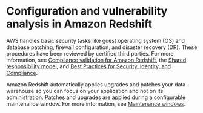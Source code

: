 # Configuration and vulnerability analysis in Amazon Redshift<a name="security-vulnerability-analysis-and-management"></a>

AWS handles basic security tasks like guest operating system \(OS\) and database patching, firewall configuration, and disaster recovery \(DR\)\. These procedures have been reviewed by certified third parties\. For more information, see [Compliance validation for Amazon Redshift](security-compliance.md), the [Shared responsibility model](https://aws.amazon.com/compliance/shared-responsibility-model/), and [Best Practices for Security, Identity, and Compliance](https://aws.amazon.com/architecture/security-identity-compliance/)\.   

Amazon Redshift automatically applies upgrades and patches your data warehouse so you can focus on your application and not on its administration\. Patches and upgrades are applied during a configurable maintenance window\. For more information, see [Maintenance windows](working-with-clusters.md#rs-maintenance-windows)\. 